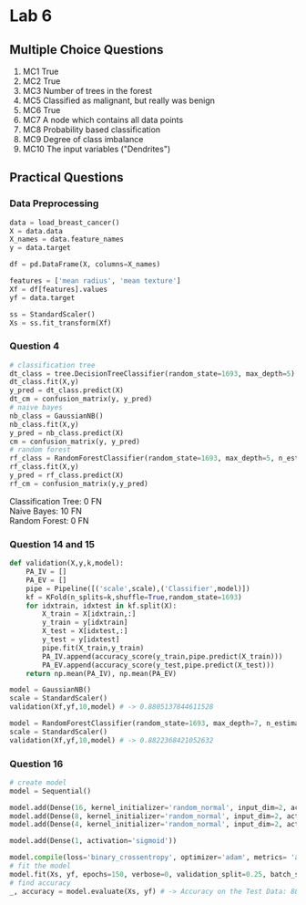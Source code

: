 # Lab 6

## Multiple Choice Questions

1. MC1 True
2. MC2 True
3. MC3 Number of trees in the forest
5. MC5 Classified as malignant, but really was benign
6. MC6 True
7. MC7 A node which contains all data points
8. MC8 Probability based classification
9. MC9 Degree of class imbalance
10. MC10 The input variables ("Dendrites")

## Practical Questions

### Data Preprocessing

```python
data = load_breast_cancer()
X = data.data
X_names = data.feature_names
y = data.target

df = pd.DataFrame(X, columns=X_names)

features = ['mean radius', 'mean texture']
Xf = df[features].values
yf = data.target

ss = StandardScaler()
Xs = ss.fit_transform(Xf)
```

### Question 4
```python
# classification tree
dt_class = tree.DecisionTreeClassifier(random_state=1693, max_depth=5)
dt_class.fit(X,y)
y_pred = dt_class.predict(X)
dt_cm = confusion_matrix(y, y_pred)
# naive bayes
nb_class = GaussianNB()
nb_class.fit(X,y)
y_pred = nb_class.predict(X)
cm = confusion_matrix(y, y_pred)
# random forest
rf_class = RandomForestClassifier(random_state=1693, max_depth=5, n_estimators = 1000)
rf_class.fit(X,y)
y_pred = rf_class.predict(X)
rf_cm = confusion_matrix(y,y_pred)
```

Classification Tree: 0 FN <br />
Naive Bayes: 10 FN <br />
Random Forest: 0 FN <br />

### Question 14 and 15

```python
def validation(X,y,k,model):
    PA_IV = []
    PA_EV = []
    pipe = Pipeline([('scale',scale),('Classifier',model)])
    kf = KFold(n_splits=k,shuffle=True,random_state=1693)
    for idxtrain, idxtest in kf.split(X):
        X_train = X[idxtrain,:]
        y_train = y[idxtrain]
        X_test = X[idxtest,:]
        y_test = y[idxtest]
        pipe.fit(X_train,y_train)
        PA_IV.append(accuracy_score(y_train,pipe.predict(X_train)))
        PA_EV.append(accuracy_score(y_test,pipe.predict(X_test)))
    return np.mean(PA_IV), np.mean(PA_EV)

model = GaussianNB()
scale = StandardScaler()
validation(Xf,yf,10,model) # -> 0.8805137844611528

model = RandomForestClassifier(random_state=1693, max_depth=7, n_estimators = 100)
scale = StandardScaler()
validation(Xf,yf,10,model) # -> 0.8822368421052632
```

### Question 16

```python
# create model
model = Sequential()

model.add(Dense(16, kernel_initializer='random_normal', input_dim=2, activation='relu'))
model.add(Dense(8, kernel_initializer='random_normal', input_dim=2, activation='relu'))
model.add(Dense(4, kernel_initializer='random_normal', input_dim=2, activation='relu'))

model.add(Dense(1, activation='sigmoid'))

model.compile(loss='binary_crossentropy', optimizer='adam', metrics= 'accuracy')
# fit the model
model.fit(Xs, yf, epochs=150, verbose=0, validation_split=0.25, batch_size=10, shuffle=False)
# find accuracy
_, accuracy = model.evaluate(Xs, yf) # -> Accuracy on the Test Data: 88.92794251441956
```
